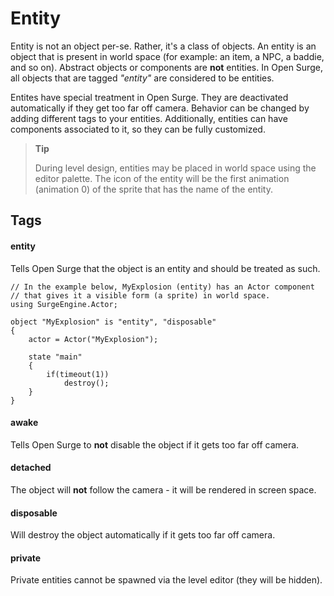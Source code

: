 Entity
======

Entity is not an object per-se. Rather, it's a class of objects. An entity is an object that is present in world space (for example: an item, a NPC, a baddie, and so on). Abstract objects or components are **not** entities. In Open Surge, all objects that are tagged *"entity"* are considered to be entities.

Entites have special treatment in Open Surge. They are deactivated automatically if they get too far off camera. Behavior can be changed by adding different tags to your entities. Additionally, entities can have components associated to it, so they can be fully customized.

> **Tip**
> 
> During level design, entities may be placed in world space using the editor palette. The icon of the entity will be the first animation (animation 0) of the sprite that has the name of the entity.

Tags
----

#### entity

Tells Open Surge that the object is an entity and should be treated as such.

```
// In the example below, MyExplosion (entity) has an Actor component
// that gives it a visible form (a sprite) in world space.
using SurgeEngine.Actor;

object "MyExplosion" is "entity", "disposable"
{
    actor = Actor("MyExplosion");

    state "main"
    {
        if(timeout(1))
            destroy();
    }
}
```

#### awake

Tells Open Surge to **not** disable the object if it gets too far off camera.

#### detached

The object will **not** follow the camera - it will be rendered in screen space.

#### disposable

Will destroy the object automatically if it gets too far off camera.

#### private

Private entities cannot be spawned via the level editor (they will be hidden).

